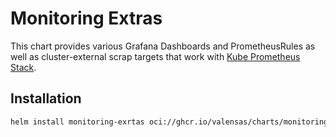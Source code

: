 # Monitoring Extras

This chart provides various Grafana Dashboards and PrometheusRules as well as cluster-external scrap targets that work with [Kube Prometheus Stack](https://github.com/prometheus-operator/kube-prometheus).

## Installation

```bash
helm install monitoring-exrtas oci://ghcr.io/valensas/charts/monitoring-extras
```
